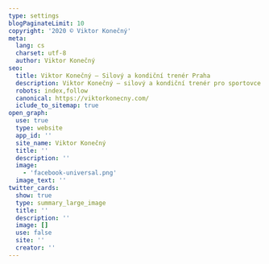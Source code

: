 ```yaml
---
type: settings
blogPaginateLimit: 10
copyright: '2020 © Viktor Konečný'
meta:
  lang: cs
  charset: utf-8
  author: Viktor Konečný
seo:
  title: Viktor Konečný – Silový a kondiční trenér Praha
  description: Viktor Konečný – silový a kondiční trenér pro sportovce i běžné lidi, působící v Praze.
  robots: index,follow
  canonical: https://viktorkonecny.com/
  iclude_to_sitemap: true
open_graph:
  use: true
  type: website
  app_id: ''
  site_name: Viktor Konečný
  title: ''
  description: ''
  image:
    - 'facebook-universal.png'
  image_text: ''
twitter_cards:
  show: true
  type: summary_large_image
  title: ''
  description: ''
  image: []
  use: false
  site: ''
  creator: ''
---
```

